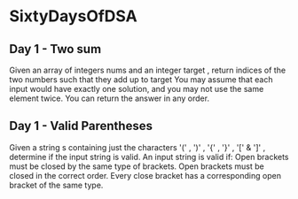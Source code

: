 # SixtyDaysOfDSA

## Day 1 - Two sum
Given an array of integers nums and an integer target , return indices of the two numbers such that they add up to target
You may assume that each input would have exactly one solution, and you may not use the same element twice.
You can return the answer in any order.

## Day 1 - Valid Parentheses
Given a string s containing just the characters '(' , ')' , '{' , '}' , '[' & ']' , determine if the input string is valid.
An input string is valid if:
Open brackets must be closed by the same type of brackets.
Open brackets must be closed in the correct order.
Every close bracket has a corresponding open bracket of the same type.